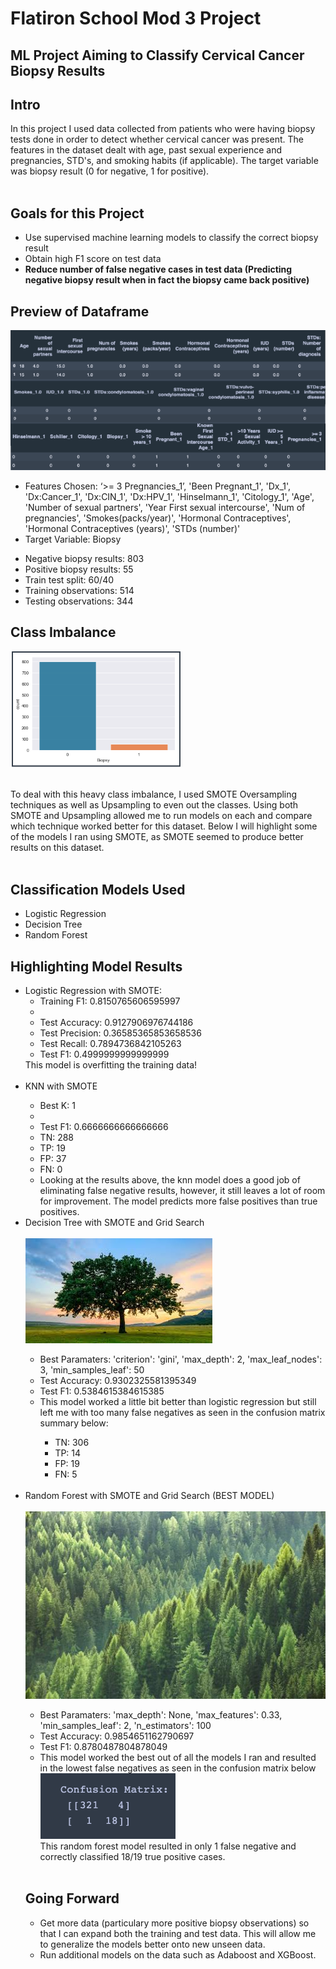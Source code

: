 <h1>Flatiron School Mod 3 Project</h1>
<h2>ML Project Aiming to Classify Cervical Cancer Biopsy Results</h2>

<h2>Intro</h2>
In this project I used data collected from patients who were having biopsy tests done in order to detect whether cervical cancer was present. The features in the dataset dealt with age, past sexual experience and pregnancies, STD's, and smoking habits (if applicable). The target variable was biopsy result (0 for negative, 1 for positive).<br><br>

<h2>Goals for this Project</h2>
<ul>
  <li>Use supervised machine learning models to classify the correct biopsy result</li>
  <li>Obtain high F1 score on test data</li>
  <li><b>Reduce number of false negative cases in test data (Predicting negative biopsy result when in fact the biopsy came back positive)</b></li>
</ul>

<h2>Preview of Dataframe</h2>
<img src='images/dataframe.png'><br>
<ul>
  <li>Features Chosen: ‘>= 3 Pregnancies_1’, 'Been Pregnant_1', 'Dx_1', 'Dx:Cancer_1', 'Dx:CIN_1', 'Dx:HPV_1', 'Hinselmann_1',
    'Citology_1', 'Age', 'Number of sexual partners', 'Year First sexual intercourse', 'Num of pregnancies', 'Smokes(packs/year)', 'Hormonal Contraceptives', 'Hormonal Contraceptives (years)', 'STDs (number)'</li>
  <li>Target Variable: Biopsy</li>
  </ul>
  


<ul>
  <li>Negative biopsy results: 803</li>
  <li>Positive biopsy results: 55</li>
  <li>Train test split: 60/40</li>
  <li>Training observations: 514</li>
  <li>Testing observations: 344</li>
</ul>

<h2>Class Imbalance</h2>
<img src='images/class_imbalance.png'><br><br>

To deal with this heavy class imbalance, I used SMOTE Oversampling techniques as well as Upsampling to even out the classes. Using both SMOTE and Upsampling allowed me to run models on each and compare which technique worked better for this dataset. Below I will highlight some of the models I ran using SMOTE, as SMOTE seemed to produce better results on this dataset.<br><br>

<h2>Classification Models Used</h2>
<ul>
  <li>Logistic Regression</li>
  <li>Decision Tree</li>
  <li>Random Forest</li>
</ul>

<h2>Highlighting Model Results</h2>
<ul>
  <li>Logistic Regression with SMOTE:<br>
    <ul>
      <li>Training F1: 0.8150765606595997<li>
      <li>Test Accuracy: 0.9127906976744186</li>
      <li>Test Precision: 0.36585365853658536</li>
      <li>Test Recall: 0.7894736842105263</li>
      <li>Test F1: 0.4999999999999999</li>
    </ul>
    This model is overfitting the training data!<br><br>
   
 <li>KNN with SMOTE</li>
    <ul>
      <li>Best K: 1<li>
      <li>Test F1: 0.6666666666666666</li>
      <li>TN: 288</li>
      <li>TP: 19</li>
      <li>FP: 37</li>
      <li>FN: 0</li>
      <li>Looking at the results above, the knn model does a good job of eliminating false negative results, however, it still        leaves a lot of room for improvement. The model predicts more false positives than true positives.</li>
    </ul>
  
    
  <li>Decision Tree with SMOTE and Grid Search</li><br>
  <img src='images/tree_picture.jpeg'>
    <ul>
      <li>Best Paramaters: 'criterion': 'gini', 'max_depth': 2, 'max_leaf_nodes': 3, 'min_samples_leaf': 50</li>
      <li>Test Accuracy: 0.9302325581395349</li>
      <li>Test F1: 0.5384615384615385</li>
      <li>This model worked a little bit better than logistic regression but still left me with too many false negatives as          seen in the confusion matrix summary below:</li>
        <ul>
          <li>TN: 306</li>
          <li>TP: 14</li>
          <li>FP: 19</li>
          <li>FN: 5</li>
        </ul>
    </ul>
    <br>
  <li>Random Forest with SMOTE and Grid Search (BEST MODEL)</li><br>
  <img src='images/rf_picture.jpeg'>
  <ul>
      <li>Best Paramaters: 'max_depth': None, 'max_features': 0.33, 'min_samples_leaf': 2, 'n_estimators': 100</li>
      <li>Test Accuracy: 0.9854651162790697</li>
      <li>Test F1: 0.8780487804878049</li>
      <li>This model worked the best out of all the models I ran and resulted in the lowest false negatives as seen in the confusion matrix below</li>
        <img src='images/rf_confusion_matrix.png'><br>
This random forest model resulted in only 1 false negative and correctly classified 18/19 true positive cases.<br>
    </ul>
    <br>
    
<h2>Going Forward</h2>
<ul>
  <li>Get more data (particulary more positive biopsy observations) so that I can expand both the training and test data. This will allow me to generalize the models better onto new unseen data.</li>
  <li>Run additional models on the data such as Adaboost and XGBoost.</li>
</ul>
